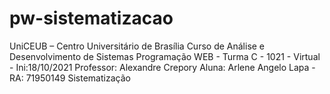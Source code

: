 # pw-sistematizacao

UniCEUB – Centro Universitário de Brasília
Curso de Análise e Desenvolvimento de Sistemas
Programação WEB - Turma C - 1021 - Virtual - Ini:18/10/2021
Professor: Alexandre Crepory
Aluna: Arlene Angelo Lapa - RA: 71950149
Sistematização

